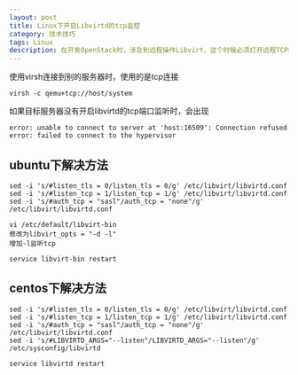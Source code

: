 ```yaml
---
layout: post
title: Linux下开启Libvirtd的tcp监控
category: 技术技巧
tags: Linux
description: 在开发OpenStack时，涉及到远程操作Libvirt，这个时候必须打开远程TCP端口才能正常操作
---
```


使用virsh连接到别的服务器时，使用的是tcp连接

    virsh -c qemu+tcp://host/system

如果目标服务器没有开启libvirtd的tcp端口监听时，会出现

    error: unable to connect to server at 'host:16509': Connection refused
    error: failed to connect to the hypervisor

## ubuntu下解决方法

    sed -i 's/#listen_tls = 0/listen_tls = 0/g' /etc/libvirt/libvirtd.conf
    sed -i 's/#listen_tcp = 1/listen_tcp = 1/g' /etc/libvirt/libvirtd.conf
    sed -i 's/#auth_tcp = "sasl"/auth_tcp = "none"/g' /etc/libvirt/libvirtd.conf

    vi /etc/default/libvirt-bin
    修改为libvirt_opts = "-d -l"  
    增加-l监听tcp

    service libvirt-bin restart

## centos下解决方法

    sed -i 's/#listen_tls = 0/listen_tls = 0/g' /etc/libvirt/libvirtd.conf
    sed -i 's/#listen_tcp = 1/listen_tcp = 1/g' /etc/libvirt/libvirtd.conf
    sed -i 's/#auth_tcp = "sasl"/auth_tcp = "none"/g' /etc/libvirt/libvirtd.conf
    sed -i 's/#LIBVIRTD_ARGS="--listen"/LIBVIRTD_ARGS="--listen"/g' /etc/sysconfig/libvirtd

    service libvirtd restart